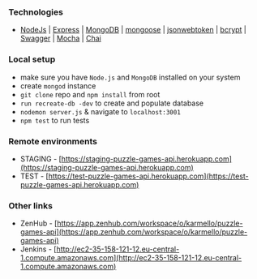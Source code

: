 ### Technologies
* [NodeJs](https://nodejs.org) | [Express](https://expressjs.com) | [MongoDB](https://www.mongodb.com) |
[mongoose](http://mongoosejs.com) | [jsonwebtoken](https://www.npmjs.com/package/jsonwebtoken) |
[bcrypt](https://www.npmjs.com/package/bcrypt-nodejs) | [Swagger](https://swagger.io) | [Mocha](https://mochajs.org) |
[Chai](http://chaijs.com)
### Local setup
* make sure you have `Node.js` and `MongoDB` installed on your system
* create `mongod` instance
* `git clone` repo and `npm install` from root
* `run recreate-db -dev` to create and populate database
* `nodemon server.js` & navigate to `localhost:3001`
* `npm test` to run tests
### Remote environments
* STAGING - [https://staging-puzzle-games-api.herokuapp.com](https://staging-puzzle-games-api.herokuapp.com)
* TEST - [https://test-puzzle-games-api.herokuapp.com](https://test-puzzle-games-api.herokuapp.com)
### Other links
* ZenHub - [https://app.zenhub.com/workspace/o/karmello/puzzle-games-api](https://app.zenhub.com/workspace/o/karmello/puzzle-games-api)
* Jenkins - [http://ec2-35-158-121-12.eu-central-1.compute.amazonaws.com](http://ec2-35-158-121-12.eu-central-1.compute.amazonaws.com)
